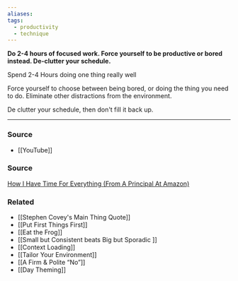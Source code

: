 ```yaml
---
aliases: 
tags:
  - productivity
  - technique
---
```

**Do 2-4 hours of focused work. Force yourself to be productive or bored instead. De-clutter your schedule.**

Spend 2-4 Hours doing one thing really well

Force yourself to choose between being bored, or doing the thing you need to do. Eliminate other distractions from the environment.

De clutter your schedule, then don't fill it back up.

---

### Source
- [[YouTube]]

### Source

[How I Have Time For Everything (From A Principal At Amazon)](https://youtu.be/c3pzcV9yi24)

### Related
- [[Stephen Covey's  Main Thing  Quote]] 
- [[Put First Things First]] 
- [[Eat the Frog]] 
- [[Small but Consistent beats Big but Sporadic ]] 
- [[Context Loading]] 
- [[Tailor Your Environment]] 
- [[A Firm & Polite “No”]] 
- [[Day Theming]]